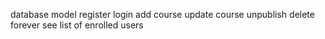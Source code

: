 database model 
register
login add course
update course
unpublish
delete forever
see list of enrolled users
